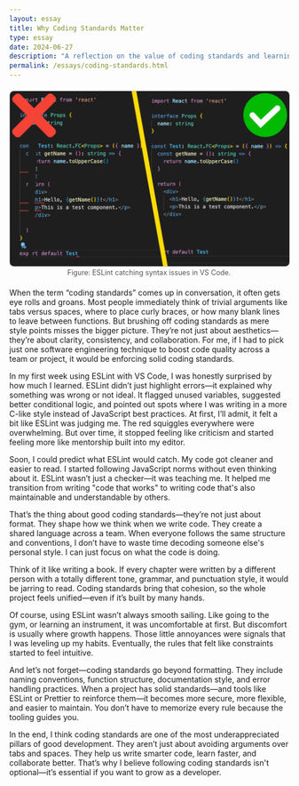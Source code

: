 ```yaml
---
layout: essay
title: Why Coding Standards Matter
type: essay
date: 2024-06-27
description: "A reflection on the value of coding standards and learning from ESLint."
permalink: /essays/coding-standards.html
---
```


<figure style="text-align: center; margin: 20px 0;">
  <img src="/img/eslint.webp" alt="ESLint screenshot"
       style="max-width: 100%; height: auto; border: 1px solid #ccc; border-radius: 8px;">
  <figcaption style="font-size: 0.9em; color: #555;">
    Figure: ESLint catching syntax issues in VS Code.
  </figcaption>
</figure>

When the term “coding standards” comes up in conversation, it often gets eye rolls and groans. Most people immediately think of trivial arguments like tabs versus spaces, where to place curly braces, or how many blank lines to leave between functions. But brushing off coding standards as mere style points misses the bigger picture. They’re not just about aesthetics—they’re about clarity, consistency, and collaboration. For me, if I had to pick just one software engineering technique to boost code quality across a team or project, it would be enforcing solid coding standards.

In my first week using ESLint with VS Code, I was honestly surprised by how much I learned. ESLint didn’t just highlight errors—it explained why something was wrong or not ideal. It flagged unused variables, suggested better conditional logic, and pointed out spots where I was writing in a more C-like style instead of JavaScript best practices. At first, I’ll admit, it felt a bit like ESLint was judging me. The red squiggles everywhere were overwhelming. But over time, it stopped feeling like criticism and started feeling more like mentorship built into my editor.

Soon, I could predict what ESLint would catch. My code got cleaner and easier to read. I started following JavaScript norms without even thinking about it. ESLint wasn’t just a checker—it was teaching me. It helped me transition from writing "code that works" to writing code that's also maintainable and understandable by others.

That’s the thing about good coding standards—they’re not just about format. They shape how we think when we write code. They create a shared language across a team. When everyone follows the same structure and conventions, I don’t have to waste time decoding someone else's personal style. I can just focus on what the code is doing.

Think of it like writing a book. If every chapter were written by a different person with a totally different tone, grammar, and punctuation style, it would be jarring to read. Coding standards bring that cohesion, so the whole project feels unified—even if it’s built by many hands.

Of course, using ESLint wasn’t always smooth sailing. Like going to the gym, or learning an instrument, it was uncomfortable at first. But discomfort is usually where growth happens. Those little annoyances were signals that I was leveling up my habits. Eventually, the rules that felt like constraints started to feel intuitive.

And let’s not forget—coding standards go beyond formatting. They include naming conventions, function structure, documentation style, and error handling practices. When a project has solid standards—and tools like ESLint or Prettier to reinforce them—it becomes more secure, more flexible, and easier to maintain. You don’t have to memorize every rule because the tooling guides you.

In the end, I think coding standards are one of the most underappreciated pillars of good development. They aren’t just about avoiding arguments over tabs and spaces. They help us write smarter code, learn faster, and collaborate better. That’s why I believe following coding standards isn't optional—it’s essential if you want to grow as a developer.
